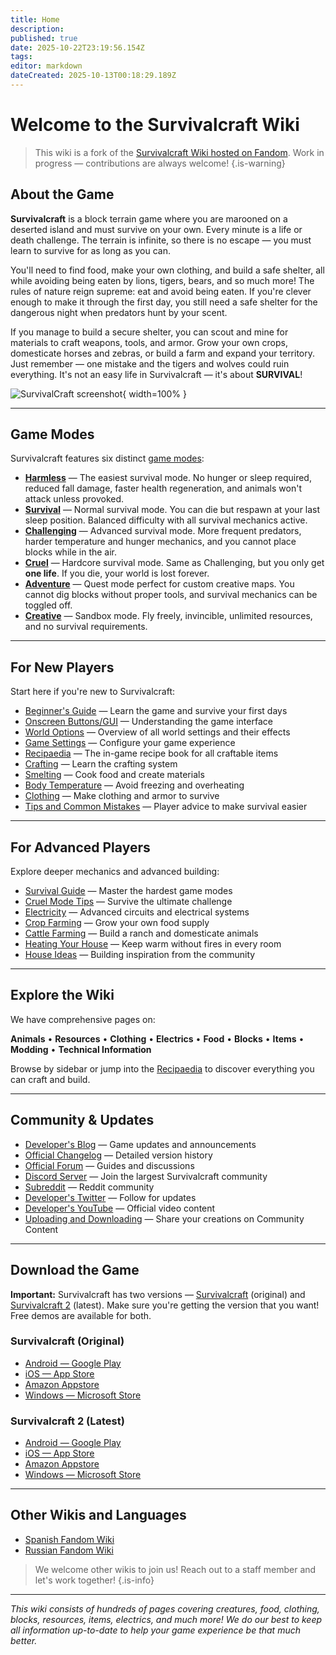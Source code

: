```yaml
---
title: Home
description: 
published: true
date: 2025-10-22T23:19:56.154Z
tags: 
editor: markdown
dateCreated: 2025-10-13T00:18:29.189Z
---
```


# Welcome to the Survivalcraft Wiki

> This wiki is a fork of the [Survivalcraft Wiki hosted on Fandom](https://survivalcraftgame.fandom.com/wiki/SurvivalCraft_Wiki). Work in progress — contributions are always welcome!
{.is-warning}

## About the Game

**Survivalcraft** is a block terrain game where you are marooned on a deserted island and must survive on your own. Every minute is a life or death challenge. The terrain is infinite, so there is no escape — you must learn to survive for as long as you can.

You'll need to find food, make your own clothing, and build a safe shelter, all while avoiding being eaten by lions, tigers, bears, and so much more! The rules of nature reign supreme: eat and avoid being eaten. If you're clever enough to make it through the first day, you still need a safe shelter for the dangerous night when predators hunt by your scent.

If you manage to build a secure shelter, you can scout and mine for materials to craft weapons, tools, and armor. Grow your own crops, domesticate horses and zebras, or build a farm and expand your territory. Just remember — one mistake and the tigers and wolves could ruin everything. It's not an easy life in Survivalcraft — it's about **SURVIVAL**!

![SurvivalCraft screenshot](uploads/New_sunset.jpg){ width=100% }

---

## Game Modes

Survivalcraft features six distinct [game modes](Recipaedia/Construction/Mechanics/Game_modes.md):

- [**Harmless**](Recipaedia/Construction/Mechanics/Harmless_Gamemode.md) — The easiest survival mode. No hunger or sleep required, reduced fall damage, faster health regeneration, and animals won't attack unless provoked.
- [**Survival**](Recipaedia/Construction/Mechanics/Survival_Gamemode.md) — Normal survival mode. You can die but respawn at your last sleep position. Balanced difficulty with all survival mechanics active.
- [**Challenging**](Recipaedia/Construction/Mechanics/Challenging_Gamemode.md) — Advanced survival mode. More frequent predators, harder temperature and hunger mechanics, and you cannot place blocks while in the air.
- [**Cruel**](Recipaedia/Construction/Mechanics/Cruel_Gamemode.md) — Hardcore survival mode. Same as Challenging, but you only get **one life**. If you die, your world is lost forever.
- [**Adventure**](Recipaedia/Construction/Mechanics/Adventure_Gamemode.md) — Quest mode perfect for custom creative maps. You cannot dig blocks without proper tools, and survival mechanics can be toggled off.
- [**Creative**](Recipaedia/Construction/Mechanics/Creative_Gamemode.md) — Sandbox mode. Fly freely, invincible, unlimited resources, and no survival requirements.

---

## For New Players

Start here if you're new to Survivalcraft:

- [Beginner's Guide](Guides/Beginner's_Guide.md) — Learn the game and survive your first days
- [Onscreen Buttons/GUI](Onscreen_Buttons/GUI) — Understanding the game interface
- [World Options](World_Options) — Overview of all world settings and their effects
- [Game Settings](Recipaedia/Construction/Mechanics/Game_Settings.md) — Configure your game experience
- [Recipaedia](Recipaedia) — The in-game recipe book for all craftable items
- [Crafting](Recipaedia/Construction/Mechanics/Crafting.md) — Learn the crafting system
- [Smelting](Mechanics/Smelting.md) — Cook food and create materials
- [Body Temperature](Recipaedia/Construction/Mechanics/Body_Temperature.md) — Avoid freezing and overheating
- [Clothing](Recipaedia/Clothes/Clothing.md) — Make clothing and armor to survive
- [Tips and Common Mistakes](Tips,_Tricks_and_Common_Mistakes) — Player advice to make survival easier

---

## For Advanced Players

Explore deeper mechanics and advanced building:

- [Survival Guide](Survival_Guide) — Master the hardest game modes
- [Cruel Mode Tips](Guides/Tips_For_Cruel_Gamemode.md) — Survive the ultimate challenge
- [Electricity](Category:Electricity) — Advanced circuits and electrical systems
- [Crop Farming](Crop_Farming) — Grow your own food supply
- [Cattle Farming](Guides/Cattle_Farming.md) — Build a ranch and domesticate animals
- [Heating Your House](Guides/Heating_Your_House.md) — Keep warm without fires in every room
- [House Ideas](Guides/House_Ideas.md) — Building inspiration from the community

---

## Explore the Wiki

We have comprehensive pages on:

**Animals** • **Resources** • **Clothing** • **Electrics** • **Food** • **Blocks** • **Items** • **Modding** • **Technical Information**

Browse by sidebar or jump into the [Recipaedia](Recipaedia) to discover everything you can craft and build.

---

## Community & Updates

- [Developer's Blog](https://kaalus.wordpress.com/) — Game updates and announcements
- [Official Changelog](https://kaalus.wordpress.com/updates-history/) — Detailed version history
- [Official Forum](https://www.tapatalk.com/groups/survivalcraft/) — Guides and discussions
- [Discord Server](https://discord.gg/N7ZKwsCJd6/) — Join the largest Survivalcraft community
- [Subreddit](https://www.reddit.com/r/SurvivalCraft/Official) — Reddit community
- [Developer's Twitter](https://x.com/CandyRufusGames/) — Follow for updates
- [Developer's YouTube](https://www.youtube.com/user/kaalus/) — Official video content
- [Uploading and Downloading](Uploading_and_Downloading) — Share your creations on Community Content

---

## Download the Game

**Important:** Survivalcraft has two versions — [Survivalcraft](Survivalcraft) (original) and [Survivalcraft 2](Survivalcraft_2) (latest). Make sure you're getting the version that you want! Free demos are available for both.

### Survivalcraft (Original)

- [Android — Google Play](http://play.google.com/store/apps/details?id=com.candyrufusgames.survivalcraft)
- [iOS — App Store](https://itunes.apple.com/app/survivalcraft/id622613679)
- [Amazon Appstore](http://www.amazon.com/gp/mas/dl/android?p=com.candyrufusgames.survivalcraft)
- [Windows — Microsoft Store](https://apps.microsoft.com/detail/9wzdncrfhvnl)

### Survivalcraft 2 (Latest)

- [Android — Google Play](https://play.google.com/store/apps/details?id=com.candyrufusgames.survivalcraft2)
- [iOS — App Store](https://apps.apple.com/us/app/survivalcraft-2/id1185580782)
- [Amazon Appstore](https://www.amazon.com/Candy-Rufus-Games-Survivalcraft-2/dp/B01N6GTF7M?dib=eyJ2IjoiMSJ9.inwBH5w0Kf3ZQyWvvqrIyZHHFA-89nfnvT0p_5DSL_rVjFuLc5l_5E45EEP1-6YwCLJIvVG3NEcguu_3reGpyIiQnr3qhttps://survivalcraft.fandom.com/ru/wiki/Survivalcraft_%D0%B2%D0%B8%D0%BA%D0%B8kIF2HGcmvBRt5p4.GWFoVRiTHBKhgynWv1DL861JhJh9d-l5B0EeaKUC9hI)
- [Windows — Microsoft Store](https://apps.microsoft.com/detail/9phc48p58nb2)

---

## Other Wikis and Languages

- [Spanish Fandom Wiki](https://survivalcraft.fandom.com/es/wiki/Survivalcraft_Wiki)
- [Russian Fandom Wiki](https://survivalcraft.fandom.com/ru/wiki/Survivalcraft_%D0%B2%D0%B8%D0%BA%D0%B8)

> We welcome other wikis to join us! Reach out to a staff member and let's work together!
{.is-info}

---

*This wiki consists of hundreds of pages covering creatures, food, clothing, blocks, resources, items, electrics, and much more! We do our best to keep all information up-to-date to help your game experience be that much better.*